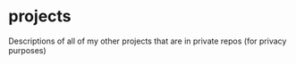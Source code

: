 # projects
Descriptions of all of my other projects that are in private repos (for privacy purposes)
